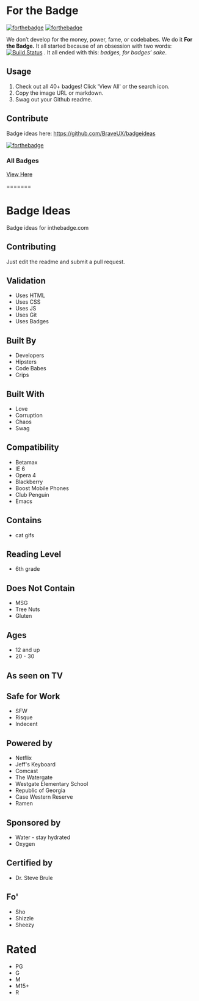 # For the Badge

[![forthebadge](http://forthebadge.com/badges/fuck-it-ship-it.svg)](http://forthebadge.com)
[![forthebadge](http://forthebadge.com/badges/no-ragrets.svg)](http://forthebadge.com)

We don’t develop for the money, power, fame, or codebabes. We do it **For the Badge.** It all started because of an obsession with two words: [![Build Status](https://travis-ci.org/BraveUX/forthebadge.svg)](https://travis-ci.org/BraveUX/forthebadge) . It all ended with this: _badges, for badges’ sake_.

## Usage

1. Check out all 40+ badges!  Click 'View All' or the search icon.
2. Copy the image URL or markdown.
3. Swag out your Github readme.

## Contribute

Badge ideas here: https://github.com/BraveUX/badgeideas

[![forthebadge](http://forthebadge.com/badges/built-with-love.svg)](http://forthebadge.com)



### All Badges

[View Here](http://forthebadge.com)


=======
# Badge Ideas

Badge ideas for inthebadge.com

## Contributing
Just edit the readme and submit a pull request.


## Validation
* Uses HTML
* Uses CSS
* Uses JS
* Uses Git
* Uses Badges

## Built By
* Developers
* Hipsters
* Code Babes
* Crips

## Built With
* Love
* Corruption
* Chaos
* Swag

## Compatibility
* Betamax
* IE 6
* Opera 4
* Blackberry
* Boost Mobile Phones
* Club Penguin
* Emacs

## Contains
* cat gifs

## Reading Level
* 6th grade

## Does Not Contain
* MSG
* Tree Nuts
* Gluten

## Ages
* 12 and up
* 20 - 30

## As seen on TV

## Safe for Work
* SFW
* Risque
* Indecent

## Powered by
* Netflix
* Jeff's Keyboard
* Comcast
* The Watergate
* Westgate Elementary School
* Republic of Georgia
* Case Western Reserve
* Ramen
 
## Sponsored by
* Water - stay hydrated
* Oxygen

## Certified by
* Dr. Steve Brule

## Fo'
* Sho
* Shizzle
* Sheezy

# Rated
* PG
* G
* M
* M15+
* R